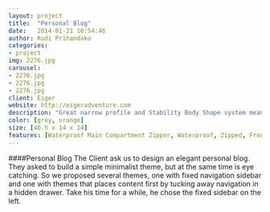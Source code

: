 ```yaml
---
layout: project
title:  "Personal Blog"
date:   2014-01-21 16:54:46
author: Rudi Prihandoko
categories:
- project
img: 2276.jpg
carousel:
- 2276.jpg
- 2276.jpg
- 2276.jpg
client: Eiger
website: http://eigeradventure.com
description: "Great narrow profile and Stability Body Shape system means the 8.5L will stay with your body no matter what the angle or drop."
color: [grey, orange]
size: [40.5 x 14 x 14]
features: [Waterproof Main Compartment Zipper, Waterproof, Zipped, Front Vertical Pocket, Twin Exterior Water Bottle Pockets, Compression Straps, Adjustable Sternum Straps, Super Grip Zipper Pulls, Internal Hydration Clips & Bladder Pocket, Stability Back System St, Fully Bound Interior Seams]
---
```

####Personal Blog
The Client ask us to design an elegant personal blog. They asked to build a simple minimalist theme, but at the same time is eye catching. So we proposed several themes, one with fixed navigation sidebar and one with themes that places content first by tucking away navigation in a hidden drawer. Take his time for a while, he chose the fixed sidebar on the left. 
